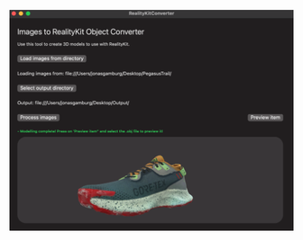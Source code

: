 ![alt text](https://github.com/Jonas1197/RealityKitConverterMacOS/blob/main/Images/screenshot.png?raw=true)

